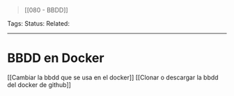 > [[080 - BBDD]]

Tags: 
Status: 
Related: 

___

# BBDD en Docker

[[Cambiar la bbdd que se usa en el docker]]
[[Clonar o descargar la bbdd del docker de github]]
